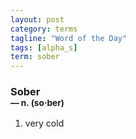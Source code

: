 ```yaml
---
layout: post
category: terms
tagline: "Word of the Day"
tags: [alpha_s]
term: sober
---
```


<h3>Sober<br/> <small>&mdash; n. (so<span>&middot;</span>ber)</small></h3>
<p><ol><li>very cold</li>
</ol></p>
